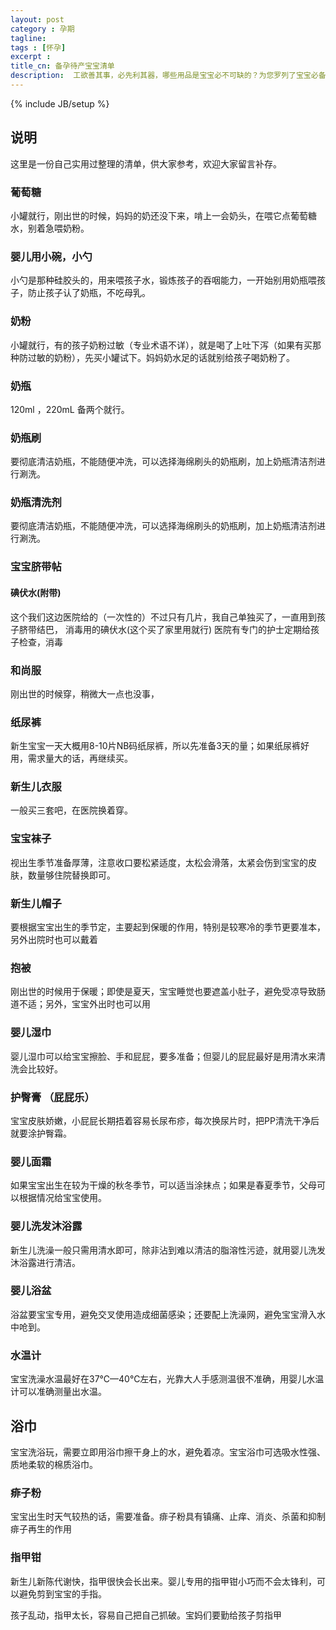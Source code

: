 ```yaml
---
layout: post
category : 孕期
tagline: 
tags : [怀孕]
excerpt : 
title_cn: 备孕待产宝宝清单 
description:  工欲善其事，必先利其器，哪些用品是宝宝必不可缺的？为您罗列了宝宝必备的待产用品
---
```

{% include JB/setup %}

## 说明

  这里是一份自己实用过整理的清单，供大家参考，欢迎大家留言补存。

### 葡萄糖

  小罐就行，刚出世的时候，妈妈的奶还没下来，啃上一会奶头，在喂它点葡萄糖水，别着急喂奶粉。

### 婴儿用小碗，小勺

  小勺是那种硅胶头的，用来喂孩子水，锻炼孩子的吞咽能力，一开始别用奶瓶喂孩子，防止孩子认了奶瓶，不吃母乳。

### 奶粉

  小罐就行，有的孩子奶粉过敏（专业术语不详），就是喝了上吐下泻（如果有买那种防过敏的奶粉），先买小罐试下。妈妈奶水足的话就别给孩子喝奶粉了。

### 奶瓶

  120ml ，220mL  备两个就行。

### 奶瓶刷

  要彻底清洁奶瓶，不能随便冲洗，可以选择海绵刷头的奶瓶刷，加上奶瓶清洁剂进行涮洗。

### 奶瓶清洗剂

  要彻底清洁奶瓶，不能随便冲洗，可以选择海绵刷头的奶瓶刷，加上奶瓶清洁剂进行涮洗。

### 宝宝脐带帖

#### 碘伏水(附带)

  这个我们这边医院给的（一次性的）不过只有几片，我自己单独买了，一直用到孩子脐带结巴， 消毒用的碘伏水(这个买了家里用就行) 医院有专门的护士定期给孩子检查，消毒

### 和尚服

  刚出世的时候穿，稍微大一点也没事，

### 纸尿裤

  新生宝宝一天大概用8-10片NB码纸尿裤，所以先准备3天的量；如果纸尿裤好用，需求量大的话，再继续买。

### 新生儿衣服

  一般买三套吧，在医院换着穿。

### 宝宝袜子

  视出生季节准备厚薄，注意收口要松紧适度，太松会滑落，太紧会伤到宝宝的皮肤，数量够住院替换即可。 

### 新生儿帽子

  要根据宝宝出生的季节定，主要起到保暖的作用，特别是较寒冷的季节更要准本，另外出院时也可以戴着

### 抱被

  刚出世的时候用于保暖；即使是夏天，宝宝睡觉也要遮盖小肚子，避免受凉导致肠道不适；另外，宝宝外出时也可以用

### 婴儿湿巾

  婴儿湿巾可以给宝宝擦脸、手和屁屁，要多准备；但婴儿的屁屁最好是用清水来清洗会比较好。

### 护臀膏 （屁屁乐）

  宝宝皮肤娇嫩，小屁屁长期捂着容易长尿布疹，每次换尿片时，把PP清洗干净后就要涂护臀霜。

### 婴儿面霜

  如果宝宝出生在较为干燥的秋冬季节，可以适当涂抹点；如果是春夏季节，父母可以根据情况给宝宝使用。

### 婴儿洗发沐浴露

  新生儿洗澡一般只需用清水即可，除非沾到难以清洁的脂溶性污迹，就用婴儿洗发沐浴露进行清洁。

### 婴儿浴盆

  浴盆要宝宝专用，避免交叉使用造成细菌感染；还要配上洗澡网，避免宝宝滑入水中呛到。

### 水温计

  宝宝洗澡水温最好在37℃—40℃左右，光靠大人手感测温很不准确，用婴儿水温计可以准确测量出水温。

## 浴巾

  宝宝洗浴玩，需要立即用浴巾擦干身上的水，避免着凉。宝宝浴巾可选吸水性强、质地柔软的棉质浴巾。

### 痱子粉

  宝宝出生时天气较热的话，需要准备。痱子粉具有镇痛、止痒、消炎、杀菌和抑制痱子再生的作用

### 指甲钳

  新生儿新陈代谢快，指甲很快会长出来。婴儿专用的指甲钳小巧而不会太锋利，可以避免剪到宝宝的手指。

  孩子乱动，指甲太长，容易自己把自己抓破。宝妈们要勤给孩子剪指甲

